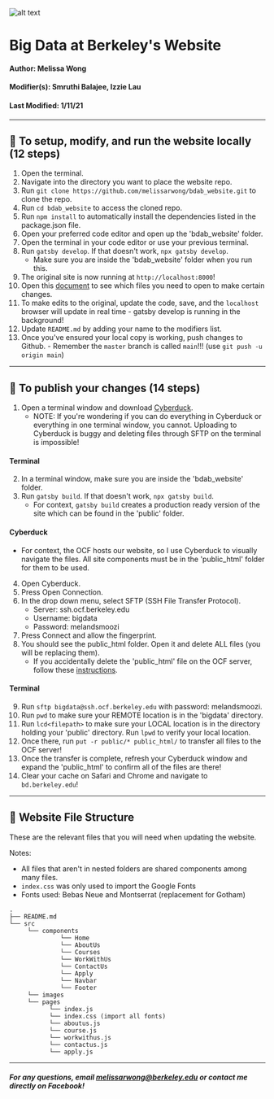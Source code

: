 ![alt text](https://github.com/melissarwong/bdab_website/blob/main/src/images/favicon.ico?raw=true)
# Big Data at Berkeley's Website

#### Author: Melissa Wong
#### Modifier(s): Smruthi Balajee, Izzie Lau
#### Last Modified: 1/11/21

***


## 🚀 To setup, modify, and run the website locally (12 steps)

   1. Open the terminal.
   2. Navigate into the directory you want to place the website repo.
   3. Run `git clone https://github.com/melissarwong/bdab_website.git` to clone the repo.
   4. Run `cd bdab_website` to access the cloned repo.
   5. Run `npm install` to automatically install the dependencies listed in the package.json file.
   6. Open your preferred code editor and open up the 'bdab_website' folder.
   7. Open the terminal in your code editor or use your previous terminal.
   8. Run `gatsby develop`. If that doesn't work, `npx gatsby develop`.
      - Make sure you are inside the 'bdab_website' folder when you run this.
   9. The original site is now running at `http://localhost:8000`!
   10. Open this [document](https://docs.google.com/document/d/1v4oN_-WMnfGSvhRZwCypfTGO-NiJF2tdqPCM4qkUPU0/edit?usp=sharing) to see which files you need to open to make certain changes.
   11. To make edits to the original, update the code, save, and the `localhost` browser will update in real time - gatsby develop is running in the background!
   11. Update `README.md` by adding your name to the modifiers list.
   12. Once you've ensured your local copy is working, push changes to Github.
      - Remember the `master` branch is called `main`!!! (use `git push -u origin main`)

***

## 🤠 To publish your changes (14 steps)
   1. Open a terminal window and download [Cyberduck](https://cyberduck.io/download/).
      - NOTE: If you're wondering if you can do everything in Cyberduck or everything in one terminal window, you cannot. Uploading to Cyberduck is buggy and deleting files through SFTP on the terminal is impossible! 

   #### Terminal
   2. In a terminal window, make sure you are inside the 'bdab_website' folder.
   3. Run `gatsby build`. If that doesn't work, `npx gatsby build`.
        - For context, `gatsby build` creates a production ready version of the site which can be found in the 'public' folder.

   #### Cyberduck
   - For context, the OCF hosts our website, so I use Cyberduck to visually navigate the files. All site components must be in the 'public_html' folder for them to be used.
   4. Open Cyberduck.
   5. Press Open Connection.
   6. In the drop down menu, select SFTP (SSH File Transfer Protocol).
      - Server: ssh.ocf.berkeley.edu
      - Username: bigdata
      - Password: melandsmoozi
   7. Press Connect and allow the fingerprint.
   8. You should see the public_html folder. Open it and delete ALL files (you will be replacing them).
      - If you accidentally delete the 'public_html' file on the OCF server, follow these [instructions](https://www.ocf.berkeley.edu/docs/services/web/).

   #### Terminal
   9. Run `sftp bigdata@ssh.ocf.berkeley.edu` with password: melandsmoozi.
   10. Run `pwd` to make sure your REMOTE location is in the 'bigdata' directory. 
   11. Run `lcd<filepath>` to make sure your LOCAL location is in the directory holding your 'public' directory. Run `lpwd` to verify your local location.
   12. Once there, run `put -r public/* public_html/` to transfer all files to the OCF server!
   13. Once the transfer is complete, refresh your Cyberduck window and expand the 'public_html' to confirm all of the files are there!
   14. Clear your cache on Safari and Chrome and navigate to `bd.berkeley.edu`!

***

## 🧐 Website File Structure

These are the relevant files that you will need when updating the website.

Notes:
   - All files that aren't in nested folders are shared components among many files.
   - `index.css` was only used to import the Google Fonts
   - Fonts used: Bebas Neue and Montserrat (replacement for Gotham)

    .
    ├── README.md
    └── src
         └── components
                  └── Home
                  └── AboutUs
                  └── Courses
                  └── WorkWithUs
                  └── ContactUs
                  └── Apply
                  └── Navbar
                  └── Footer
         └── images
         └── pages
               └── index.js
               └── index.css (import all fonts)
               └── aboutus.js
               └── course.js
               └── workwithus.js
               └── contactus.js
               └── apply.js

***

##### <em>For any questions, email melissarwong@berkeley.edu or contact me directly on Facebook!</em>
